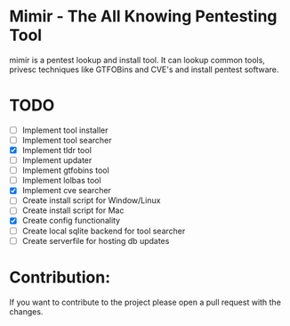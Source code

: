 # Mimir - The All Knowing Pentesting Tool

mimir is a pentest lookup and install tool. It can lookup common tools, privesc techniques like GTFOBins and CVE's and install pentest software.

# TODO

-   [ ] Implement tool installer
-   [ ] Implement tool searcher
-   [x] Implement tldr tool
-   [ ] Implement updater
-   [ ] Implement gtfobins tool
-   [ ] Implement lolbas tool
-   [x] Implement cve searcher
-   [ ] Create install script for Window/Linux
-   [ ] Create install script for Mac
-   [x] Create config functionality
-   [ ] Create local sqlite backend for tool searcher
-   [ ] Create serverfile for hosting db updates

# Contribution:

If you want to contribute to the project please open a pull request with the changes.

